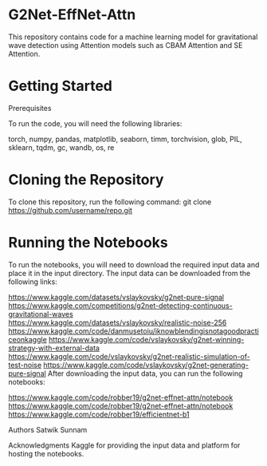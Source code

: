 # G2Net-EffNet-Attn
This repository contains code for a machine learning model for gravitational wave detection using Attention models such as CBAM Attention and SE Attention.

# Getting Started

Prerequisites

To run the code, you will need the following libraries:

torch, 
numpy, 
pandas,
matplotlib,
seaborn,
timm,
torchvision,
glob,
PIL,
sklearn,
tqdm,
gc,
wandb,
os,
re

# Cloning the Repository

To clone this repository, run the following command:
git clone https://github.com/username/repo.git

# Running the Notebooks
To run the notebooks, you will need to download the required input data and place it in the input directory. The input data can be downloaded from the following links:

https://www.kaggle.com/datasets/vslaykovsky/g2net-pure-signal
https://www.kaggle.com/competitions/g2net-detecting-continuous-gravitational-waves
https://www.kaggle.com/datasets/vslaykovsky/realistic-noise-256
https://www.kaggle.com/code/danmusetoiu/iknowblendingisnotagoodpracticeonkaggle
https://www.kaggle.com/code/vslaykovsky/g2net-winning-strategy-with-external-data
https://www.kaggle.com/code/vslaykovsky/g2net-realistic-simulation-of-test-noise
https://www.kaggle.com/code/vslaykovsky/g2net-generating-pure-signal
After downloading the input data, you can run the following notebooks:

https://www.kaggle.com/code/robber19/g2net-effnet-attn/notebook
https://www.kaggle.com/code/robber19/g2net-effnet-attn/notebook
https://www.kaggle.com/code/robber19/efficientnet-b1

Authors
Satwik Sunnam 

Acknowledgments
Kaggle for providing the input data and platform for hosting the notebooks.

